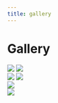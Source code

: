 ```yaml
---
title: gallery
---
```


# Gallery

<div class="gallery-row">
  <div class="gallery-column">
    <img src="/images/insomnia1.jpg">
    <img src="/images/paper_dolls_autumn.jpg">
  </div>

  <div class="gallery-column">
    <img src="/images/insomnia2.jpg">
    <img src="/images/paper_dolls_winter.jpg">
  </div>

  <div class="gallery-column">
    <img src="/images/paper_dolls_spring.jpg">
  </div>

  <div class="gallery-column">
    <img src="/images/paper_dolls_summer.jpg">
  </div>
</div>
